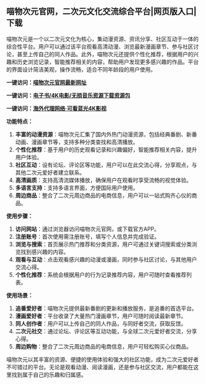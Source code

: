 <h2>喵物次元官网，二次元文化交流综合平台|网页版入口|下载</h2>
<p>喵物次元是一个以二次元文化为核心，集动漫资源、资讯分享、社区互动于一体的综合性平台。用户可以通过该平台观看高清动漫、浏览最新漫画章节、参与社区讨论，甚至上传自己的同人作品。此外，喵物次元还提供个性化推荐，根据用户的兴趣和历史浏览记录，智能推荐相关的内容，帮助用户发现更多感兴趣的作品。平台的界面设计简洁美观，操作流畅，适合不同年龄段的用户使用。</p>
<p><strong>一键访问：</strong><a href="https://www.imi123.cn/sites/5710.html" target="_blank"><strong>喵物次元官网最新网址</strong></a></p>
<p><strong>一键访问：</strong><a href="https://wangpanziyuan.pages.dev/" target="_blank"><strong>电子书/4K电影/无损音乐资源下载资源包</strong></a></p>
<p><strong>一键访问：</strong><a href="http://ip.harmonylink.net/share/e82025" target="_blank"><strong>海外代理网络·可看蓝光4K影视</strong></a></p>
<p><strong>功能特点：</strong></p>
<ol>
  <li><strong>丰富的动漫资源</strong>：喵物次元汇集了国内外热门动漫资源，包括经典番剧、新番动画、漫画章节等，支持多种分类查找和高清播放。</li>
  <li><strong>个性化推荐</strong>：基于用户的历史观看记录和兴趣偏好，智能推荐相关内容，提升用户体验。</li>
  <li><strong>社区互动</strong>：设有论坛、评论区等功能，用户可以在此交流心得，分享观点，与其他二次元爱好者建立联系。</li>
  <li><strong>高清画质</strong>：支持高清流媒体播放，确保用户在观看时享受流畅的视觉体验。</li>
  <li><strong>多语言支持</strong>：支持多语言界面，方便国际用户使用。</li>
  <li><strong>周边商品</strong>：整合了二次元周边商品的电商信息，用户可以一站式购齐心仪的商品。</li>
</ol>
<p><strong>使用步骤：</strong></p>
<ol>
  <li><strong>访问网站</strong>：通过浏览器访问喵物次元官网，或下载官方APP。</li>
  <li><strong>注册账号</strong>：首次使用需注册账号，填写个人信息并完成验证。</li>
  <li><strong>浏览与搜索</strong>：首页展示热门推荐和分类资源，用户可通过关键词搜索或分类浏览找到感兴趣的内容。</li>
  <li><strong>观看与互动</strong>：点击观看感兴趣的动漫或漫画，同时参与社区讨论，与其他用户交流心得。</li>
  <li><strong>个性化推荐</strong>：系统会根据用户的行为记录推荐内容，用户可随时查看推荐列表。</li>
</ol>
<p><strong>使用场景：</strong></p>
<ol>
  <li><strong>追番爱好者</strong>：喵物次元提供最新番剧的更新和播放服务，是追番的首选平台。</li>
  <li><strong>漫画爱好者</strong>：平台收录了大量热门漫画章节，用户可随时阅读最新章节。</li>
  <li><strong>同人创作者</strong>：用户可以上传自己的同人作品，与同好者交流，获取反馈。</li>
  <li><strong>二次元社交</strong>：通过论坛、评论区等互动功能，与全球二次元爱好者交流，分享心得。</li>
  <li><strong>周边购物</strong>：整合了二次元周边商品的电商信息，用户可轻松购买心仪商品。</li>
</ol>
<p>喵物次元以其丰富的资源、便捷的使用体验和强大的社区功能，成为二次元爱好者不可错过的平台。无论是观看动漫、阅读漫画，还是参与社区交流，用户都能在这里找到属于自己的乐趣和归属感。</p>
